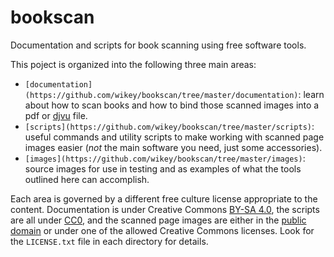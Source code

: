 # bookscan
Documentation and scripts for book scanning using free software tools.

This poject is organized into the following three main areas:
 * `[documentation](https://github.com/wikey/bookscan/tree/master/documentation)`: learn about how to scan books and how to bind those scanned images into a pdf or [djvu](https://en.wikipedia.org/wiki/DjVu) file.
 * `[scripts](https://github.com/wikey/bookscan/tree/master/scripts)`: useful commands and utility scripts to make working with scanned page images easier (*not* the main software you need, just some accessories).
 * `[images](https://github.com/wikey/bookscan/tree/master/images)`: source images for use in testing and as examples of what the tools outlined here can accomplish.

Each area is governed by a different free culture license appropriate to the content. Documentation is under Creative Commons [BY-SA 4.0](http://creativecommons.org/licenses/by-sa/4.0/legalcode), the scripts are all under [CC0](https://creativecommons.org/publicdomain/zero/1.0/legalcode), and the scanned page images are either in the [public domain](https://en.wikipedia.org/wiki/Public_domain) or under one of the allowed Creative Commons licenses. Look for the `LICENSE.txt` file in each directory for details.
